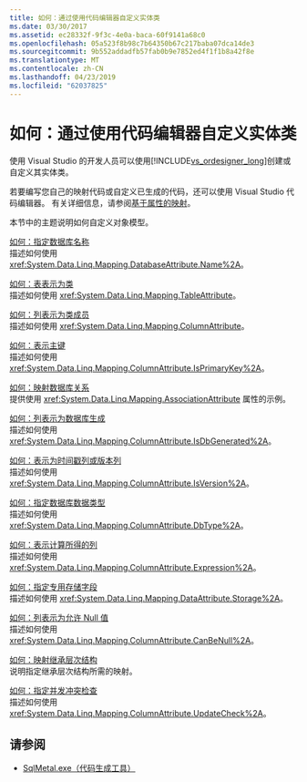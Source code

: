 ```yaml
---
title: 如何：通过使用代码编辑器自定义实体类
ms.date: 03/30/2017
ms.assetid: ec28332f-9f3c-4e0a-baca-60f9141a68c0
ms.openlocfilehash: 05a523f8b98c7b64350b67c217baba07dca14de3
ms.sourcegitcommit: 9b552addadfb57fab0b9e7852ed4f1f1b8a42f8e
ms.translationtype: MT
ms.contentlocale: zh-CN
ms.lasthandoff: 04/23/2019
ms.locfileid: "62037825"
---
```

# <a name="how-to-customize-entity-classes-by-using-the-code-editor"></a>如何：通过使用代码编辑器自定义实体类
使用 Visual Studio 的开发人员可以使用[!INCLUDE[vs_ordesigner_long](../../../../../../includes/vs-ordesigner-long-md.md)]创建或自定义其实体类。  
  
 若要编写您自己的映射代码或自定义已生成的代码，还可以使用 Visual Studio 代码编辑器。 有关详细信息，请参阅[基于属性的映射](../../../../../../docs/framework/data/adonet/sql/linq/attribute-based-mapping.md)。  
  
 本节中的主题说明如何自定义对象模型。  
  
 [如何：指定数据库名称](../../../../../../docs/framework/data/adonet/sql/linq/how-to-specify-database-names.md)  
 描述如何使用 <xref:System.Data.Linq.Mapping.DatabaseAttribute.Name%2A>。  
  
 [如何：表表示为类](../../../../../../docs/framework/data/adonet/sql/linq/how-to-represent-tables-as-classes.md)  
 描述如何使用 <xref:System.Data.Linq.Mapping.TableAttribute>。  
  
 [如何：列表示为类成员](../../../../../../docs/framework/data/adonet/sql/linq/how-to-represent-columns-as-class-members.md)  
 描述如何使用 <xref:System.Data.Linq.Mapping.ColumnAttribute>。  
  
 [如何：表示主键](../../../../../../docs/framework/data/adonet/sql/linq/how-to-represent-primary-keys.md)  
 描述如何使用 <xref:System.Data.Linq.Mapping.ColumnAttribute.IsPrimaryKey%2A>。  
  
 [如何：映射数据库关系](../../../../../../docs/framework/data/adonet/sql/linq/how-to-map-database-relationships.md)  
 提供使用 <xref:System.Data.Linq.Mapping.AssociationAttribute> 属性的示例。  
  
 [如何：列表示为数据库生成](../../../../../../docs/framework/data/adonet/sql/linq/how-to-represent-columns-as-database-generated.md)  
 描述如何使用 <xref:System.Data.Linq.Mapping.ColumnAttribute.IsDbGenerated%2A>。  
  
 [如何：表示为时间戳列或版本列](../../../../../../docs/framework/data/adonet/sql/linq/how-to-represent-columns-as-timestamp-or-version-columns.md)  
 描述如何使用 <xref:System.Data.Linq.Mapping.ColumnAttribute.IsVersion%2A>。  
  
 [如何：指定数据库数据类型](../../../../../../docs/framework/data/adonet/sql/linq/how-to-specify-database-data-types.md)  
 描述如何使用 <xref:System.Data.Linq.Mapping.ColumnAttribute.DbType%2A>。  
  
 [如何：表示计算所得的列](../../../../../../docs/framework/data/adonet/sql/linq/how-to-represent-computed-columns.md)  
 描述如何使用 <xref:System.Data.Linq.Mapping.ColumnAttribute.Expression%2A>。  
  
 [如何：指定专用存储字段](../../../../../../docs/framework/data/adonet/sql/linq/how-to-specify-private-storage-fields.md)  
 描述如何使用 <xref:System.Data.Linq.Mapping.DataAttribute.Storage%2A>。  
  
 [如何：列表示为允许 Null 值](../../../../../../docs/framework/data/adonet/sql/linq/how-to-represent-columns-as-allowing-null-values.md)  
 描述如何使用 <xref:System.Data.Linq.Mapping.ColumnAttribute.CanBeNull%2A>。  
  
 [如何：映射继承层次结构](../../../../../../docs/framework/data/adonet/sql/linq/how-to-map-inheritance-hierarchies.md)  
 说明指定继承层次结构所需的映射。  
  
 [如何：指定并发冲突检查](../../../../../../docs/framework/data/adonet/sql/linq/how-to-specify-concurrency-conflict-checking.md)  
 描述如何使用 <xref:System.Data.Linq.Mapping.ColumnAttribute.UpdateCheck%2A>。  
  
## <a name="see-also"></a>请参阅

- [SqlMetal.exe（代码生成工具）](../../../../../../docs/framework/tools/sqlmetal-exe-code-generation-tool.md)
